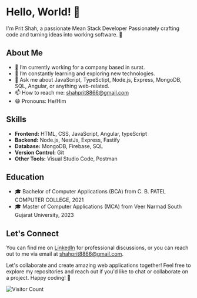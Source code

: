 # Hello, World! 👋

I'm Prit Shah, a passionate Mean Stack Developer Passionately crafting code and turning ideas into working software. 🚀

## About Me
- 🔭 I’m currently working for a company based in surat.
- 🌱 I’m constantly learning and exploring new technologies.
- 💬 Ask me about JavaScript, TypeSctipt, Node.js, Express, MongoDB, SQL, Angular, or anything web-related.
- 📫 How to reach me: shahprit8866@gmail.com
- 😄 Pronouns: He/Him

## Skills

- **Frontend:** HTML, CSS, JavaScript, Angular, typeScript
- **Backend:** Node.js, NestJs, Express, Fastify
- **Database:** MongoDB, Firebase, SQL
- **Version Control:** Git
- **Other Tools:** Visual Studio Code, Postman

## Education

- 🎓 Bachelor of Computer Applications (BCA) from C. B. PATEL COMPUTER COLLEGE, 2021
- 🎓 Master of Computer Applications (MCA) from Veer Narmad South Gujarat University, 2023

## Let's Connect

You can find me on [LinkedIn](https://www.linkedin.com/in/prit-shah-99b528213?utm_source=share&utm_campaign=share_via&utm_content=profile&utm_medium=android_app) for professional discussions, or you can reach out to me via email at shahprit8866@gmail.com.

Let's collaborate and create amazing web applications together! Feel free to explore my repositories and reach out if you'd like to chat or collaborate on a project. Happy coding! 🚀

![Visitor Count](https://profile-counter.glitch.me/Prit-Shah/count.svg)
